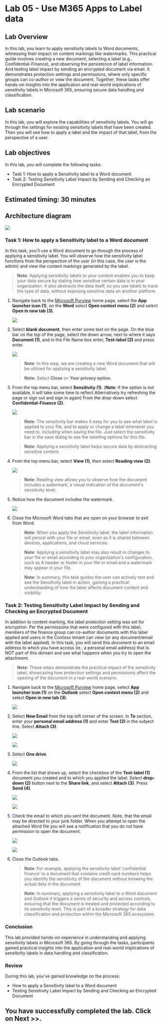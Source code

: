 # Lab 05 - Use M365 Apps to Label data

## Lab Overview

In this lab, you learn to apply sensitivity labels to Word documents, witnessing their impact on content markings like watermarks. This practical guide involves creating a new document, selecting a label (e.g., Confidential-Finance), and observing the persistence of label information. And testing label impact by sending an encrypted document via email. It demonstrates protection settings and permissions, where only specific groups can co-author or view the document. Together, these tasks offer hands-on insights into the application and real-world implications of sensitivity labels in Microsoft 365, ensuring secure data handling and classification.

## Lab scenario
In this lab, you will explore the capabilities of sensitivity labels. You will go through the settings for existing sensitivity labels that have been created. Then you will see how to apply a label and the impact of that label, from the perspective of a user.

## Lab objectives

In this lab, you will complete the following tasks:

+ Task 1: How to apply a Sensitivity label to a Word document 
+ Task 2: Testing Sensitivity Label Impact by Sending and Checking an Encrypted Document

## Estimated timing: 30 minutes

## Architecture diagram

![](../media/purview-lab5.png)

### Task 1: How to apply a Sensitivity label to a Word document 

In this task, you'll use a Word document to go through the process of applying a sensitivity label. You will observe how the sensitivity label functions from the perspective of the user (in this case, the user is the admin) and view the content markings generated by the label.

>**Note**: Applying sensitivity labels to your content enables you to keep your data secure by stating how sensitive certain data is in your organization. It also abstracts the data itself, so you use labels to track the type of data, without exposing sensitive data on another platform.

1. Navigate back to the [Microsoft Purview](https://compliance.microsoft.com/) home page, select the **App launcher icon (1)**, on the **Word** select **Open context menu (2)** and select **Open in new tab (3)**. 

   ![](../media/opencontextmenu.png)  

1. Select **blank document**, then enter some text on the page.  On the blue bar on the top of the page, select the down arrow, next to where it says **Document (1)**, and in the File Name box enter, **Test-label (2)** and press enter.

   ![](../media/testlabel.png)

   >**Note**: In this step, we are creating a new Word document that will be utilized for applying a sensitivity label.

   >**Note:** Select **Close** on **Your privacy option**.

1. From the top menu bar, select **Sensitivity (1)**. (**Note**: If the option is not available, it will take some time to reflect Alternatively try refreshing the page or sign out and sign in again) From the drop-down select **Confidential-Finance (2)**.

    ![](../media/finance.png)

   >**Note**: The sensitivity bar makes it easy for you to see what label is applied to your file, and to apply or change a label whenever you need to, including when saving the file. Just select the sensitivity bar in the save dialog to see the labelling options for this file.
   
   >**Note**: Applying a sensitivity label helps secure data by abstracting sensitive content.

1. From the top menu bar, select **View (1)**, then select **Reading view (2)**.

     ![](../media/lab5-image4.png)       

   >**Note**: Reading view allows you to observe how the document includes a watermark, a visual indication of the document's sensitivity level.

1. Notice how the document includes the watermark.

    ![](../media/testlabell.png) 

1. Close the Microsoft Word tabs that are open on your browser to exit from Word.

   >**Note**: When you apply the Sensitivity label, the label information will persist with your file or email, even as it is shared between devices, applications, and cloud services. 
   
   >**Note**: Applying a sensitivity label may also result in changes to your file or email according to your organization's configuration, such as A header or footer in your file or email and a watermark may appear in your file.

   >**Note**: In summary, this task guides the user can actively test and see the Sensitivity label in action, gaining a practical understanding of how the label affects document content and visibility.

### Task 2: Testing Sensitivity Label Impact by Sending and Checking an Encrypted Document

In addition to content marking, the label protection setting was set for encryption. Per the permissions that were configured with this label, members of the finance group can co-author documents with this label applied and users in the Contoso tenant can view (or any document/email with the label applied). In this task, you will send this document to an email address to which you have access (ie., a personal email address) that is NOT part of this domain and see what happens when you try to open the attachment.  

>**Note**: These steps demonstrate the practical impact of the sensitivity label, showcasing how protection settings and permissions affect the opening of the document in a real-world scenario.

1. Navigate back to the [Microsoft Purview](https://compliance.microsoft.com/) home page, select **App launcher icon (1)** on the **Outlook** select **Open context menu (2)** and select **Open in new tab (3)**.

      ![](../media/outlook11.png) 

1. Select **New Email** from the top left corner of the screen. In **To** section, enter your **personal email address (1)** and enter **Test (2)** in the subject line. Select **Attach (3)**.

   ![](../media/outlook12.png)

   ![](../media/test.png)

1. Select **One drive**.

   ![](../media/onedrive.png)

1. From the list that shows up, select the checkbox of the **Test-label (1)** document you created and to which you applied the label. Select **drop-down (2)** button next to the **Share link**, and select **Attach (3)**. Press **Send (4)**.

   ![](../media/test-label.png)

   ![](../media/send.png)

1. Check the email to which you sent the document. Note, that the email may be directed to your junk folder. When you attempt to open the attached Word file you will see a notification that you do not have permission to open the document.

   ![](../media/spam.png)

   ![](../media/preview.png)

1. Close the Outlook tabs.

   >**Note**: For example, applying the sensitivity label ‘confidential finance’ to a document that contains credit card numbers helps you identify the sensitivity of the document without knowing the actual data in the document.

   >**Note**: In summary, applying a sensitivity label to a Word document and Outlook it triggers a series of security and access controls, ensuring that the document is treated and protected according to its sensitivity level. This is part of a broader strategy for data classification and protection within the Microsoft 365 ecosystem.

### Conclusion
This lab provided hands-on experience in understanding and applying sensitivity labels in Microsoft 365. By going through the tasks, participants gained practical insights into the application and real-world implications of sensitivity labels in data handling and classification.

### Review
During this lab, you've gained knowledge on the process: 

+ How to apply a Sensitivity label to a Word document 
+ Testing Sensitivity Label Impact by Sending and Checking an Encrypted Document

## You have successfully completed the lab. Click on Next >>.
